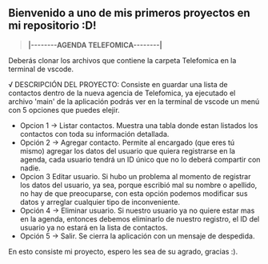 ## Bienvenido a uno de mis primeros proyectos en mi repositorio :D!

> **|--------AGENDA TELEFOMICA--------|**

Deberás clonar los archivos que contiene la carpeta Telefomica en la terminal de vscode.

√ DESCRIPCIÓN DEL PROYECTO:
Consiste en guardar una lista de contactos dentro de la nueva agencia de Telefomica, ya ejecutado el archivo 'main' de la aplicación podrás ver en la terminal de vscode un menú con 5 opciones que puedes elejir.
- Opcion 1 -> Listar contactos. Muestra una tabla donde estan listados los contactos con toda su información detallada.
- Opción 2 -> Agregar contacto. Permite al encargado (que eres tú mismo) agregar los datos del usuario que quiera registrarse en la agenda, cada usuario tendrá un ID único que no lo deberá compartir con nadie.
- Opcion 3 Editar usuario. Si hubo un problema al momento de registrar los datos del usuario, ya sea, porque escribió mal su nombre o apellido, no hay de que preocuparse, con esta opción podemos modificar sus datos y arreglar cualquier tipo de inconveniente.
- Opción 4 -> Eliminar usuario. Si nuestro usuario ya no quiere estar mas en la agenda, entonces debemos eliminarlo de nuestro registro, el ID del usuario ya no estará en la lista de contactos. 
- Opción 5 -> Salir. Se cierra la aplicación con un mensaje de despedida.


En esto consiste mi proyecto, espero les sea de su agrado, gracias :).
